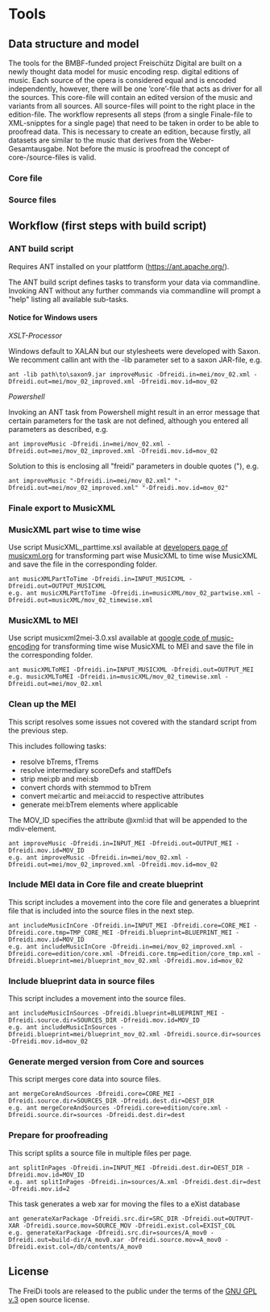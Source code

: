Tools
=====

## Data structure and model ##

The tools for the BMBF-funded project Freischütz Digital are built on a newly thought data model for music encoding resp. digital editions of music. Each source of the opera is considered equal and is encoded independently, however, there will be one ’core’-file that acts as driver for all the sources. This core-file will contain an edited version of the music and variants from all sources. All source-files will point to the right place in the edition-file. The workflow represents all steps (from a single Finale-file to XML-snipptes for a single page) that need to be taken in order to be able to proofread data. This is necessary to create an edition, because firstly, all datasets are similar to the music that derives from the Weber-Gesamtausgabe. Not before the music is proofread the concept of core-/source-files is valid.

### Core file ###

### Source files ###

## Workflow (first steps with build script) ##

### ANT build script ###

Requires ANT installed on your plattform (https://ant.apache.org/).

The ANT build script defines tasks to transform your data via commandline. Invoking ANT without any further commands via commandline will prompt a  "help" listing all available sub-tasks.

#### Notice for Windows users ####

*XSLT-Processor*

Windows default to XALAN but our stylesheets were developed with Saxon. We recomment callin ant with the -lib parameter set to a saxon JAR-file, e.g.

```shell
ant -lib path\to\saxon9.jar improveMusic -Dfreidi.in=mei/mov_02.xml -Dfreidi.out=mei/mov_02_improved.xml -Dfreidi.mov.id=mov_02
```

*Powershell*

Invoking an ANT task from Powershell might result in an error message that certain parameters for the task are not defined, although you entered all parameters as described, e.g.

```shell
ant improveMusic -Dfreidi.in=mei/mov_02.xml -Dfreidi.out=mei/mov_02_improved.xml -Dfreidi.mov.id=mov_02
```

Solution to this is enclosing all "freidi" parameters in double quotes ("), e.g.

```shell
ant improveMusic "-Dfreidi.in=mei/mov_02.xml" "-Dfreidi.out=mei/mov_02_improved.xml" "-Dfreidi.mov.id=mov_02"
```

### Finale export to MusicXML ###

### MusicXML part wise to time wise ###

Use script MusicXML_parttime.xsl available at [developers page of musicxml.org](http://www.musicxml.com/for-developers/musicxml-xslt/partwise-to-timewise/) for transforming part wise MusicXML to time wise MusicXML and save the file in the corresponding folder.

```shell
ant musicXMLPartToTime -Dfreidi.in=INPUT_MUSICXML -Dfreidi.out=OUTPUT_MUSICXML
e.g. ant musicXMLPartToTime -Dfreidi.in=musicXML/mov_02_partwise.xml -Dfreidi.out=musicXML/mov_02_timewise.xml
```

### MusicXML to MEI ###

Use script musicxml2mei-3.0.xsl available at [google code of music-encoding](https://music-encoding.googlecode.com/svn/trunk/tools/musicxml2mei/musicxml2mei-3.0.xsl) for transforming time wise MusicXML to MEI and save the file in the corresponding folder.

```shell
ant musicXMLToMEI -Dfreidi.in=INPUT_MUSICXML -Dfreidi.out=OUTPUT_MEI
e.g. musicXMLToMEI -Dfreidi.in=musicXML/mov_02_timewise.xml -Dfreidi.out=mei/mov_02.xml
```

### Clean up the MEI ###

This script resolves some issues not covered with the standard script from the previous step.

This includes following tasks:

* resolve bTrems, fTrems
* resolve intermediary scoreDefs and staffDefs
* strip mei:pb and mei:sb
* convert chords with stemmod to bTrem
* convert mei:artic and mei:accid to respective attributes
* generate mei:bTrem elements where applicable

The MOV_ID specifies the attribute @xml:id that will be appended to the mdiv-element.

```shell
ant improveMusic -Dfreidi.in=INPUT_MEI -Dfreidi.out=OUTPUT_MEI -Dfreidi.mov.id=MOV_ID
e.g. ant improveMusic -Dfreidi.in=mei/mov_02.xml -Dfreidi.out=mei/mov_02_improved.xml -Dfreidi.mov.id=mov_02

```

### Include MEI data in Core file and create blueprint ###

This script includes a movement into the core file and generates a blueprint file that is included into the source files in the next step.

```shell
ant includeMusicInCore -Dfreidi.in=INPUT_MEI -Dfreidi.core=CORE_MEI -Dfreidi.core.tmp=TMP_CORE_MEI -Dfreidi.blueprint=BLUEPRINT_MEI -Dfreidi.mov.id=MOV_ID
e.g. ant includeMusicInCore -Dfreidi.in=mei/mov_02_improved.xml -Dfreidi.core=edition/core.xml -Dfreidi.core.tmp=edition/core_tmp.xml -Dfreidi.blueprint=mei/blueprint_mov_02.xml -Dfreidi.mov.id=mov_02
```

### Include blueprint data in source files ###

This script includes a movement into the source files.

```shell
ant includeMusicInSources -Dfreidi.blueprint=BLUEPRINT_MEI -Dfreidi.source.dir=SOURCES_DIR -Dfreidi.mov.id=MOV_ID
e.g. ant includeMusicInSources -Dfreidi.blueprint=mei/blueprint_mov_02.xml -Dfreidi.source.dir=sources -Dfreidi.mov.id=mov_02
```

### Generate merged version from Core and sources ###

This script merges core data into source files.

```shell
ant mergeCoreAndSources -Dfreidi.core=CORE_MEI -Dfreidi.source.dir=SOURCES_DIR -Dfreidi.dest.dir=DEST_DIR
e.g. ant mergeCoreAndSources -Dfreidi.core=edition/core.xml -Dfreidi.source.dir=sources -Dfreidi.dest.dir=dest
```

### Prepare for proofreading ###

This script splits a source file in multiple files per page.

```shell
ant splitInPages -Dfreidi.in=INPUT_MEI -Dfreidi.dest.dir=DEST_DIR -Dfreidi.mov.id=MOV_ID
e.g. ant splitInPages -Dfreidi.in=sources/A.xml -Dfreidi.dest.dir=dest -Dfreidi.mov.id=2
```

This task generates a web xar for moving the files to a eXist database

```shell
ant generateXarPackage -Dfreidi.src.dir=SRC_DIR -Dfreidi.out=OUTPUT-XAR -Dfreidi.source.mov=SOURCE_MOV -Dfreidi.exist.col=EXIST_COL 
e.g. generateXarPackage -Dfreidi.src.dir=sources/A_mov0 -Dfreidi.out=build-dir/A_mov0.xar -Dfreidi.source.mov=A_mov0 -Dfreidi.exist.col=/db/contents/A_mov0 
```


## License ##

The FreiDi tools are released to the public under the terms of the [GNU GPL v.3](http://www.gnu.org/copyleft/gpl.html) open source license.